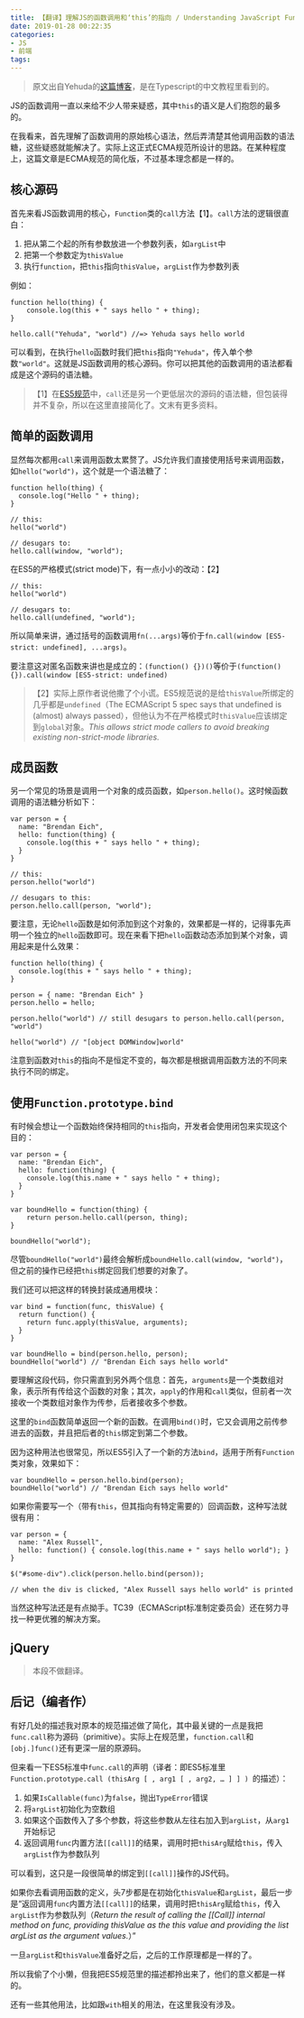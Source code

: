 ```yaml
---
title: 【翻译】理解JS的函数调用和‘this’的指向 / Understanding JavaScript Function Invocation and "this"
date: 2019-01-28 00:22:35
categories:
- JS
- 前端
tags:
---
```


> 原文出自Yehuda的[这篇博客](https://yehudakatz.com/2011/08/11/understanding-javascript-function-invocation-and-this/)，是在Typescript的中文教程里看到的。

JS的函数调用一直以来给不少人带来疑惑，其中`this`的语义是人们抱怨的最多的。

在我看来，首先理解了函数调用的原始核心语法，然后弄清楚其他调用函数的语法糖，这些疑惑就能解决了。实际上这正式ECMA规范所设计的思路。在某种程度上，这篇文章是ECMA规范的简化版，不过基本理念都是一样的。

## 核心源码

首先来看JS函数调用的核心，`Function`类的`call`方法【1】。`call`方法的逻辑很直白：

1. 把从第二个起的所有参数放进一个参数列表，如`argList`中
2. 把第一个参数定为`thisValue`
3. 执行`function`，把`this`指向`thisValue`，`argList`作为参数列表

例如：

````
function hello(thing) {
    console.log(this + " says hello " + thing);
}

hello.call("Yehuda", "world") //=> Yehuda says hello world
````

可以看到，在执行`hello`函数时我们把`this`指向`"Yehuda"`，传入单个参数`"world"`。这就是JS函数调用的核心源码。你可以把其他的函数调用的语法都看成是这个源码的语法糖。

> 【1】在[ES5规范](http://es5.github.io/#x15.3.4.4)中，`call`还是另一个更低层次的源码的语法糖，但包装得并不复杂，所以在这里直接简化了。文末有更多资料。

## 简单的函数调用

显然每次都用`call`来调用函数太累赘了。JS允许我们直接使用括号来调用函数，如`hello("world")`，这个就是一个语法糖了：

````
function hello(thing) {
  console.log("Hello " + thing);
}

// this:
hello("world")

// desugars to:
hello.call(window, "world");
````

在ES5的严格模式(strict mode)下，有一点小小的改动：【2】

````
// this:
hello("world")

// desugars to:
hello.call(undefined, "world");
````

所以简单来讲，通过括号的函数调用`fn(...args)`等价于`fn.call(window [ES5-strict: undefined], ...args)`。

要注意这对匿名函数来讲也是成立的：`(function() {})()`等价于`(function() {}).call(window [ES5-strict: undefined)`

> 【2】实际上原作者说他撒了个小谎。ES5规范说的是给`thisValue`所绑定的几乎都是`undefined`（The ECMAScript 5 spec says that undefined is (almost) always passed），但他认为不在严格模式时`thisValue`应该绑定到`global`对象。*This allows strict mode callers to avoid breaking existing non-strict-mode libraries.*

## 成员函数

另一个常见的场景是调用一个对象的成员函数，如`person.hello()`。这时候函数调用的语法糖分析如下：

````
var person = {
  name: "Brendan Eich",
  hello: function(thing) {
    console.log(this + " says hello " + thing);
  }
}

// this:
person.hello("world")

// desugars to this:
person.hello.call(person, "world");
````

要注意，无论`hello`函数是如何添加到这个对象的，效果都是一样的，记得事先声明一个独立的`hello`函数即可。现在来看下把`hello`函数动态添加到某个对象，调用起来是什么效果：

````
function hello(thing) {
  console.log(this + " says hello " + thing);
}

person = { name: "Brendan Eich" }
person.hello = hello;

person.hello("world") // still desugars to person.hello.call(person, "world")

hello("world") // "[object DOMWindow]world"
````

注意到函数对`this`的指向不是恒定不变的，每次都是根据调用函数方法的不同来执行不同的绑定。

## 使用`Function.prototype.bind`

有时候会想让一个函数始终保持相同的`this`指向，开发者会使用闭包来实现这个目的：

````
var person = {
  name: "Brendan Eich",
  hello: function(thing) {
    console.log(this.name + " says hello " + thing);
  }
}

var boundHello = function(thing) { 
    return person.hello.call(person, thing); 
}

boundHello("world");
````

尽管`boundHello("world")`最终会解析成`boundHello.call(window, "world")`，但之前的操作已经把`this`绑定回我们想要的对象了。

我们还可以把这样的转换封装成通用模块：

````
var bind = function(func, thisValue) {
  return function() {
    return func.apply(thisValue, arguments);
  }
}

var boundHello = bind(person.hello, person);
boundHello("world") // "Brendan Eich says hello world"
````

要理解这段代码，你只需直到另外两个信息：首先，`arguments`是一个类数组对象，表示所有传给这个函数的对象；其次，`apply`的作用和`call`类似，但前者一次接收一个类数组对象作为传参，后者接收多个参数。

这里的`bind`函数简单返回一个新的函数。在调用`bind()`时，它又会调用之前传参进去的函数，并且把后者的`this`绑定到第二个参数。

因为这种用法也很常见，所以ES5引入了一个新的方法`bind`，适用于所有`Function`类对象，效果如下：

````
var boundHello = person.hello.bind(person);
boundHello("world") // "Brendan Eich says hello world"
````

如果你需要写一个（带有`this`，但其指向有特定需要的）回调函数，这种写法就很有用：

````
var person = {
  name: "Alex Russell",
  hello: function() { console.log(this.name + " says hello world"); }
}

$("#some-div").click(person.hello.bind(person));

// when the div is clicked, "Alex Russell says hello world" is printed
````

当然这种写法还是有点拗手。TC39（ECMAScript标准制定委员会）还在努力寻找一种更优雅的解决方案。

## jQuery

> 本段不做翻译。

## 后记（编者作）

有好几处的描述我对原本的规范描述做了简化，其中最关键的一点是我把`func.call`称为源码（primitive）。实际上在规范里，`function.call`和`[obj.]func()`还有更深一层的原源码。

但来看一下ES5标准中`func.call`的声明（译者：即ES5标准里`Function.prototype.call (thisArg [ , arg1 [ , arg2, … ] ] ) `的描述）：

1. 如果`IsCallable(func)`为`false`，抛出`TypeError`错误
2. 将`argList`初始化为空数组
3. 如果这个函数传入了多个参数，将这些参数从左往右加入到`argList`，从`arg1`开始标记
4. 返回调用`func`内置方法`[[call]]`的结果，调用时把`thisArg`赋给`this`，传入`argList`作为参数队列

可以看到，这只是一段很简单的绑定到`[[call]]`操作的JS代码。

如果你去看调用函数的定义，头7步都是在初始化`thisValue`和`argList`，最后一步是“返回调用`func`内置方法`[[call]]`的结果，调用时把`thisArg`赋给`this`，传入`argList`作为参数队列（*Return the result of calling the [[Call]] internal method on func, providing thisValue as the this value and providing the list argList as the argument values.*）”

一旦`argList`和`thisValue`准备好之后，之后的工作原理都是一样的了。

所以我偷了个小懒，但我把ES5规范里的描述都拎出来了，他们的意义都是一样的。

还有一些其他用法，比如跟`with`相关的用法，在这里我没有涉及。